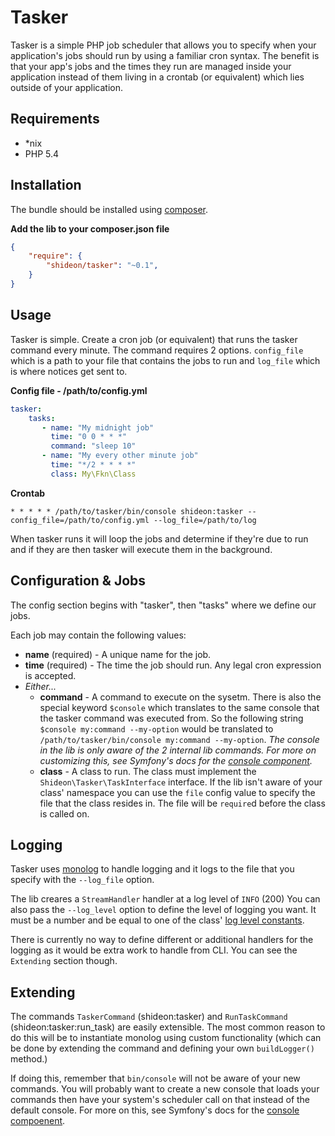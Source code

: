 Tasker
======

Tasker is a simple PHP job scheduler that allows you to specify when your application's jobs should run by using a familiar cron syntax. The benefit is that your app's jobs and the times they run are managed inside your application instead of them living in a crontab (or equivalent) which lies outside of your application.

Requirements
------------
* *nix
* PHP 5.4

Installation
------------
The bundle should be installed using [composer](https://getcomposer.org).

**Add the lib to your composer.json file**

```json
{
    "require": {
        "shideon/tasker": "~0.1",
    }
}
```

Usage
-----
Tasker is simple. Create a cron job (or equivalent) that runs the tasker command every minute. The command requires 2 options. `config_file` which is a path to your file that contains the jobs to run and `log_file` which is where notices get sent to.

**Config file - /path/to/config.yml**

```yaml
tasker:
    tasks:
       - name: "My midnight job"
         time: "0 0 * * *"
         command: "sleep 10"
       - name: "My every other minute job"
         time: "*/2 * * * *"
         class: My\Fkn\Class
```

**Crontab**
```cron
* * * * * /path/to/tasker/bin/console shideon:tasker --config_file=/path/to/config.yml --log_file=/path/to/log
```

When tasker runs it will loop the jobs and determine if they're due to run and if they are then tasker will execute them in the background.

Configuration & Jobs
--------------------
The config section begins with "tasker", then "tasks" where we define our jobs.

Each job may contain the following values:

* **name** (required) - A unique name for the job.
* **time** (required) - The time the job should run. Any legal cron expression is accepted.
* *Either...*
  * **command** - A command to execute on the sysetm. There is also the special keyword `$console` which translates to the same console that the tasker command was executed from. So the following string `$console my:command --my-option` would be translated to `/path/to/tasker/bin/console my:command --my-option`. *The console in the lib is only aware of the 2 internal lib commands. For more on customizing this, see Symfony's docs for the [console component](http://symfony.com/doc/current/components/console/introduction.html).*
  * **class** - A class to run. The class must implement the `Shideon\Tasker\TaskInterface` interface. If the lib isn't aware of your class' namespace you can use the `file` config value to specify the file that the class resides in. The file will be `require`d before the class is called on.
  
Logging
-------
Tasker uses [monolog](https://github.com/Seldaek/monolog) to handle logging and it logs to the file that you specify with the `--log_file` option.

The lib creares a `StreamHandler` handler at a log level of `INFO` (200)  You can also pass the `--log_level` option to define the level of logging you want. It must be a number and be equal to one of the class' [log level constants](https://github.com/Seldaek/monolog/blob/master/src/Monolog/Logger.php#L29).

There is currently no way to define different or additional handlers for the logging as it would be extra work to handle from CLI. You can see the `Extending` section though.

Extending
---------
The commands `TaskerCommand` (shideon:tasker) and `RunTaskCommand` (shideon:tasker:run_task) are easily extensible. The most common reason to do this will be to instantiate monolog using custom functionality (which can be done by extending the command and defining your own `buildLogger()` method.)

If doing this, remember that `bin/console` will not be aware of your new commands. You will probably want to create a new console that loads your commands then have your system's scheduler call on that instead of the default console. For more on this, see Symfony's docs for the [console compoenent](http://symfony.com/doc/current/components/console/introduction.html).